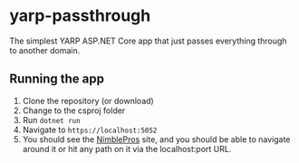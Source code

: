 # yarp-passthrough
The simplest YARP ASP.NET Core app that just passes everything through to another domain.

## Running the app

1. Clone the repository (or download)
2. Change to the csproj folder
3. Run `dotnet run`
4. Navigate to `https://localhost:5052`
5. You should see the [NimblePros](https://nimblepros.com) site, and you should be able to navigate around it or hit any path on it via the localhost:port URL.

